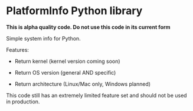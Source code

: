 # PlatformInfo Python library

**This is alpha quality code. Do not use this code in its current form**

Simple system info for Python.



Features:

* Return kernel (kernel version coming soon)

* Return OS version (general AND specific)

* Return architecture (Linux/Mac only, Windows planned)

This code still has an extremely limited feature set and should not be used in production. 
